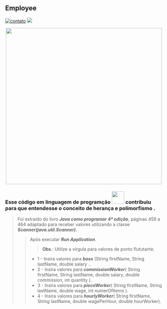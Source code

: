 ## Employee
[![contato](https://img.shields.io/badge/Windows-0078D6?style=for-the-badge&logo=windows&logoColor=white)]()
[![](https://img.shields.io/badge/Ubuntu-E95420?style=for-the-badge&logo=ubuntu&logoColor=white)]()</p>



<div align="center">
  <img src="![114234](https://user-images.githubusercontent.com/66042254/155343193-fea48059-2b0c-488f-8eb9-d156c4d2ba4c.jpg)
" width="500px"/>
       </div>


 <p><h3> Esse código em linguagem de programção <img src="https://cdn.jsdelivr.net/gh/devicons/devicon/icons/java/java-plain-wordmark.svg" 
 width"40" height="40"/> contribuiu para que entendesse o conceito de herança e polimorfismo   
.</h3></p>
 <p></p>

>   Foi extraído do livro ***Java como programar 4ª edição***, páginas 459 a 464
     adaptado para receber valores utilizando a classe ***Scanner(java.util.Scanner)***.
>> Após executar ***Run Application***.
>>> **Obs**.: Utilize a vírgula para valores de ponto flututante. 
>>- 1 - Insira valores para ***boss*** (String firstName, String lastName, double salary ..
>>- 2 - Insira valores para ***commissionWorker***( String firstName, String lastName, double salary, double commission, int quantity ).
>>- 3 - Insira valores para ***pieceWorker***( String firstName, String lastName, double wage,  int numerOfItems ).
>>- 4 - Insira valores para ***hourlyWorker***( String firstName, String lastName, double wagePerHour, double hourWorker).
